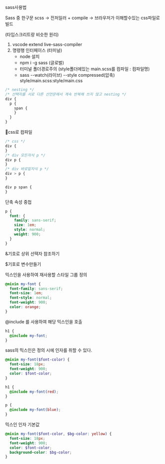sass사용법

Sass 중 한구문 scss -> 전처일러 + compile -> 브라우저가 이해할수있는 css파일로 빌드

(타입스크리트랑 비슷한 원리)

1. vscode extend live-sass-compiler
2. 명령행 인터페이스 (터미널)
   - node 설치
   - npm i -g sass (글로벌)
   - 터미널 폴더경로주의 (style폴더에있는 main.scss를 컴파일 : 컴파일명)
   - sass --watch(라이브) --style compressed(압축) style/main.scss:style/main.css

```scss
/* nesting */
/* 선택자를 서로 다른 선언문에서 계속 반복해 쓰지 않고 nesting */
div {
  p {
    span {
    }
  }
}
```

🔽css로 컴파일

```css
/* css */
div {
}
/* div 모든자식 p */
div p {
}
/* div 바로밑자식 p */
div > p {
}

div p span {
}
```

단축 속성 중첩

```scss
p {
  font: {
    family: sans-serif;
    size: 1em;
    style: normal;
    weight: 900;
  }
}
```

&기호로 상위 선택자 참조하기

$기호로 변수만들기

믹스인을 사용하여 재사용할 스타일 그룹 정의

```scss
@mixin my-font {
  font-family: sans-serif;
  font-size: 1em;
  font-style: normal;
  font-weight: 900;
  color: orange;
}
```

@include 를 사용하여 해당 믹스인을 호출

```scss
h1 {
  @include my-font;
}
```

sass의 믹스인은 정의 시에 인자를 취할 수 있다.

```scss
@mixin my-font($font-color) {
  font-size: 18px;
  font-weight: 900;
  color: $font-color;
}
```

```scss
h1 {
  @include my-font(red);
}

p {
  @include my-font(blue);
}
```

믹스인 인자 기본값

```scss
@mixin my-font($font-color, $bg-color: yellow) {
  font-size: 18px;
  font-weight: 900;
  color: $font-color;
  background-color: $bg-color;
}
```
